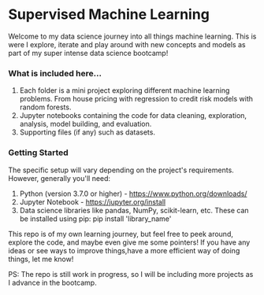 # Supervised Machine Learning
Welcome to my data science journey into all things machine learning. This is were I explore, iterate and play around with new concepts and models as part of my super intense data science bootcamp!

### What is included here...
1. Each folder is a mini project exploring different machine learning problems. From house pricing with regression to credit risk models with random forests.
2. Jupyter notebooks containing the code for data cleaning, exploration, analysis, model building, and evaluation.
3. Supporting files (if any) such as datasets.

### Getting Started
The specific setup will vary depending on the project's requirements.  However,  generally you'll need:
1. Python (version 3.7.0 or higher) - https://www.python.org/downloads/
2. Jupyter Notebook - https://jupyter.org/install
3. Data science libraries like pandas, NumPy, scikit-learn, etc. These can be installed using pip: pip install 'library_name'

This repo is of my own learning journey, but feel free to peek around, explore the code, and maybe even give me some pointers!  If you have any ideas or see ways to improve things,have a more efficient way of doing things, let me know!  


PS: The repo is still work in progress, so I will be including more projects as I advance in the bootcamp.
